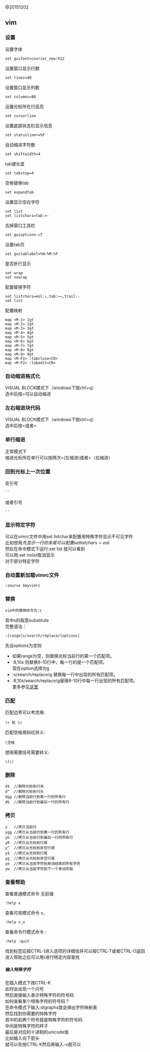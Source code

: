 @20151202  
## vim
### 设置
设置字体  

    set guifont=courier_new:h12

设置窗口显示行数  

    set lines=40

设置窗口显示列数  

    set columns=80

设置光标所在行高亮  

    set cursorline

设置底部状态栏显示信息  

    set statusline+=%F
    
自动缩进字符数  

    set shiftwidth=4
    
tab键长度  

    set tabstop=4
    
空格替换tab  

    set expandtab
    
设置显示空白字符  

    set list
    set listchars=tab:>-
    
去掉窗口工具栏  

    set guioptions-=T

设置tab页  

    set guitablabel=%N:%M:%F
    
是否折行显示  

    set wrap
    set nowrap
    
配置替换字符

    set listchars=eol:↓,tab:→→,trail:·
    set list

配置映射  

    map <M-1> 1gt
    map <M-2> 2gt
    map <M-3> 3gt
    map <M-4> 4gt
    map <M-5> 5gt
    map <M-6> 6gt
    map <M-7> 7gt
    map <M-8> 8gt
    map <M-9> 9gt
    map <M-F1> :tabclose<CR>
    map <M-F2> :tabedit<CR>

### 自动缩进格式化  
VISUAL BLOCK模式下（windows下按ctrl+q）  
选中后按=可以自动缩进  

### 左右缩进块代码  
VISUAL BLOCK模式下（windows下按ctrl+q）  
选中后按<或者>  

### 单行缩进  
正常模式下  
缩进光标所在单行可以按两次<(左缩进)或者>（右缩进）  

### 回到光标上一次位置  

反引号

    ``
或者引号

    ''

### 显示特定字符
可以在vimrc文件中用set listchar来配置用特殊字符显示不可见字符  
比如想用$先显示一行的末尾可以配置 set listchars=eol:$  
然后在命令模式下运行:set list 就可以看到  
可以用:set nolist取消显示  
对于部分特定字符  

### 自动重新加载vimrc文件

    :source $myvimrc

### 替换

    vim中的替换命令为:s
    
其中s的取意substitute  
完整语法：  

    :[range]s/search/replace/[options]

先设options为空则   
* 如果range为空，则替换光标当前行的第一个匹配项。  
* :8,10s 则替换8-10行中，每一行的提一个匹配项。  
现在option选择为g  
* :s/search/replace/g 替换每一行中出现的所有匹配项。  
* :8,10s/search/replace/g替换8-10行中每一行出现的所有匹配项。  
更多参见[这里](http://vim.wikia.com/wiki/Search_and_replace)  

### 匹配
匹配边界可以考虑用:  

    \< 和 \>  

匹配空格用斜杠转义:  

    \空格  

想用需要括号需要转义:

    \(\)

### 删除

    d$  //删除光标到行末
    d^  //删除光标到行头
    dgg //删除当前行到第一行的所有行
    dG  //删除当前行到最后一行的所有行

### 拷贝

    y   //拷贝当前行
    ygg //拷贝从当前行到第一行的所有行
    yG  //拷贝从当前行到最后一行的所有行
    y0  //拷贝从光标到行首
    y^  //拷贝从光标到非空行首
    y$  //拷贝从光标到行尾
    yg_ //拷贝从光标到非空行尾
    ye  //拷贝从当前字符到单词结束的所有字符
    yw  //拷贝从当前字符到下一个单词开始

### 查看帮助

查看普通模式命令    无前缀  

    :help x
    
查看可视模式命令    v_  

    :help v_u
    
查看命令行模式命令  :  

    :help :quit

找到标签后按CTRL-]进入选项的详细信并可以按CTRL-T或者CTRL-O返回  
进入帮助之后可以用/进行特定内容查找  

##### 输入特殊字符
在插入模式下按CTRL-K  
此时会出现一个问号  
然后直接输入表示特殊字符的符号码  
如何查看某个特殊字符的符号码？  
在命令模式下输入:digraphs就会弹出字符映射表  
然后找到你需要的特殊字符  
其中的前两个符号就是特殊字符的符号码  
中间是特殊字符的样子  
最后是对应的十进制的unicode值  
比如输入向下箭头  
就可以先按CTRL-K然后再输入-v就可以  
